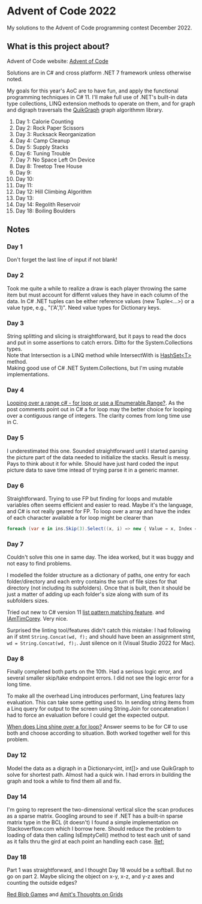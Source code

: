 # Advent of Code 2022

My solutions to the Advent of Code programming contest December 2022.

## What is this project about?

Advent of Code website:  [Advent of Code](https://adventofcode.com/2022)

Solutions are in C# and cross platform .NET 7 framework unless otherwise noted.

My goals for this year's AoC are to have fun, and apply
the functional programming techniques in C# 11.  I'll make
full use of .NET's built-in data type collections, LINQ extension methods to operate on them,
and for graph and digraph traversals the [QuikGraph](https://github.com/KeRNeLith/QuikGraph) graph algorithmm library.

1. Day  1:  Calorie Counting
2. Day  2:  Rock Paper Scissors
3. Day  3:  Rucksack Reorganization
4. Day  4:  Camp Cleanup
5. Day  5:  Supply Stacks
6. Day  6:  Tuning Trouble
7. Day  7:  No Space Left On Device
8. Day  8:  Treetop Tree House
9. Day  9:
10. Day 10:
11. Day 11:
12. Day 12:  Hill Climbing Algorithm
13. Day 13:
14. Day 14:  Regolith Reservoir
18. Day 18:  Boiling Boulders

## Notes

### Day 1

Don't forget the last line of input if not blank!

### Day 2

Took me quite a while to realize a draw is each player
throwing the same item but must account for differnt values
 they have in each column of the data.  In C# .NET tuples
 can be either reference values (new Tuple<...>) or a value
 type, e.g., "('A',1)".  Need value types for Dictionary
 keys.

### Day 3

String splitting and slicing is straightforward, but it pays to read the docs and put in some assertions
to catch errors.  Ditto for the System.Collections types.  
Note that Intersection is a LINQ method while IntersectWith
is [HashSet\<T>](https://learn.microsoft.com/en-us/dotnet/api/system.collections.generic.hashset-1?view=net-7.0) method.  
Making good use of C# .NET System.Collections, but I'm using mutable implementations.

### Day 4

[Looping over a range c# - for loop or use a IEnumerable.Range?](https://stackoverflow.com/questions/915745/thoughts-on-foreach-with-enumerable-range-vs-traditional-for-loop).
As the post comments point out in C# a for loop may the better choice for looping over a contiguous range of integers.  The clarity comes from long time use in C.

### Day 5

I underestimated this one.  Sounded straightforward until I started parsing the picture part of the data needed to initialize the stacks.  Result is messy.  Pays to think about it for while.  Should have just hard coded the input picture data to save time intead of trying
parse it in a generic manner.

### Day 6

Straightforward.  Trying to use FP but finding for loops and mutable variables often seems
efficient and easier to read.  Maybe it's the language, and C# is not really geared for FP.  To loop over
a array and have the index of each character available a for loop might be clearer than 
```csharp
foreach (var e in ins.Skip(3).Select((x, i) => new { Value = x, Index = i }))
```

### Day 7

Couldn't solve this one in same day. The idea worked, but it was buggy and not easy to find problems.

I modelled the folder structure as a dictionary of paths,
one entry for each folder/directory and each entry contains the sum of file sizes
for that directory (not including its subfolders).  Once that is built, then it should
be just a matter of adding up each folder's size along with sum of its subfolders sizes.  

Tried out new to C# version 11 [list pattern matching feature](https://learn.microsoft.com/en-us/dotnet/csharp/fundamentals/functional/pattern-matching).
and [IAmTimCorey](https://www.youtube.com/watch?v=SztvGBv8uVM).  Very nice. 

Surprised the linting tool/features didn't catch this mistake: I had following an if stmt `String.Concat(wd, f);`
and should have been an assignment stmt, `wd = String.Concat(wd, f);`.
Just silence on it (Visual Studio 2022 for Mac).

### Day 8

Finally completed both parts on the 10th.  Had a serious logic error, and several smaller skip/take endnpoint errors.
I did not see the logic error for a long time.

To make all the overhead Linq introduces performant, Linq features lazy evaluation.  This can
take some getting used to.  In sending string items from a Linq query for output
to the screen using String.Join for concatenation I had to force an evaluation before
I could get the expected output.

[When does Linq shine over a for loop?](https://stackoverflow.com/questions/37361331/how-to-iterate-a-loop-every-n-items)
Answer seems to be for C# to use both and choose according to situation.
Both worked together well for this problem.


### Day 12

Model the data as a digraph in a Dictionary<int, int[]> and use QuikGraph
to solve for shortest path.  Almost had a quick win.  I had errors in building the
graph and took a while to find them all and fix.

### Day 14

I'm going to represent the two-dimensional vertical slice the
scan produces as a sparse matrix.  Googling around to see if .NET has a
built-in sparse matrix type in the BCL (it doesn't) I found a simple implementation on Stackoverflow.com
which I borrow here.  Should reduce the problem
to loading of data then calling IsEmptyCell() method to test each unit of sand as it falls
thru the gird at each point an handling each case.
[Ref:](https://stackoverflow.com/questions/756329/best-way-to-store-a-sparse-matrix-in-net)

### Day 18

Part 1 was straightforward, and I thought Day 18 would be a softball.  But no go on part 2.
Maybe slicing the object on x-y, x-z, and y-z axes and counting the outside edges?

[Red Blob Games](https://www.redblobgames.com/) and 
[Amit's Thoughts on Grids](https://www.redblobgames.com/grids/parts/)

